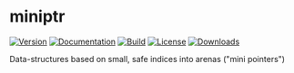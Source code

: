 # miniptr
[![Version](https://img.shields.io/crates/v/miniptr)](https://crates.io/crates/miniptr)
[![Documentation](https://img.shields.io/docsrs/miniptr)](https://docs.rs/miniptr/latest/miniptr/)
[![Build](https://img.shields.io/github/actions/workflow/status/imbrem/miniptr/rust.yml)](https://github.com/imbrem/miniptr/actions)
[![License](https://img.shields.io/crates/l/miniptr/0.0.0)](https://crates.io/crates/miniptr)
[![Downloads](https://img.shields.io/crates/d/miniptr)](https://crates.io/crates/miniptr)

Data-structures based on small, safe indices into arenas ("mini pointers")
